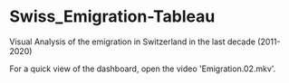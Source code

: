 # Swiss_Emigration-Tableau
Visual Analysis of the emigration in Switzerland in the last decade (2011-2020)

For a quick view of the dashboard, open the video 'Emigration.02.mkv'.
